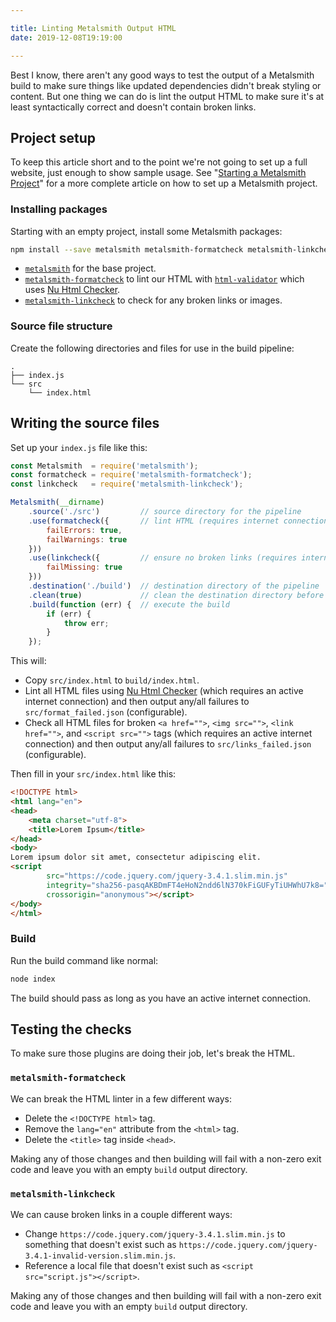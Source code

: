 ```yaml
---

title: Linting Metalsmith Output HTML
date: 2019-12-08T19:19:00

---
```


Best I know, there aren't any good ways to test the output of a Metalsmith build to make sure things like updated dependencies didn't break styling or content. But one thing we can do is lint the output HTML to make sure it's at least syntactically correct and doesn't contain broken links.

## Project setup

To keep this article short and to the point we're not going to set up a full website, just enough to show sample usage. See "[Starting a Metalsmith Project](/blog/starting-a-metalsmith-project)" for a more complete article on how to set up a Metalsmith project.

### Installing packages

Starting with an empty project, install some Metalsmith packages:

```bash
npm install --save metalsmith metalsmith-formatcheck metalsmith-linkcheck
```

- [`metalsmith`](https://www.npmjs.com/package/metalsmith) for the base project.
- [`metalsmith-formatcheck`](https://www.npmjs.com/package/metalsmith-formatcheck) to lint our HTML with [`html-validator`](https://www.npmjs.com/package/html-validator) which uses [Nu Html Checker](https://validator.w3.org/nu/).
- [`metalsmith-linkcheck`](https://www.npmjs.com/package/metalsmith-linkcheck) to check for any broken links or images.

### Source file structure

Create the following directories and files for use in the build pipeline:

```text
.
├── index.js
└── src
    └── index.html
```

## Writing the source files

Set up your `index.js` file like this:

```javascript
const Metalsmith  = require('metalsmith');
const formatcheck = require('metalsmith-formatcheck');
const linkcheck   = require('metalsmith-linkcheck');

Metalsmith(__dirname)
    .source('./src')         // source directory for the pipeline
    .use(formatcheck({       // lint HTML (requires internet connection)
        failErrors: true,
        failWarnings: true
    }))
    .use(linkcheck({         // ensure no broken links (requires internet connection)
        failMissing: true
    }))
    .destination('./build')  // destination directory of the pipeline
    .clean(true)             // clean the destination directory before build
    .build(function (err) {  // execute the build
        if (err) {
            throw err;
        }
    });
```

This will:

- Copy `src/index.html` to `build/index.html`.
- Lint all HTML files using [Nu Html Checker](https://validator.w3.org/nu/) (which requires an active internet connection) and then output any/all failures to `src/format_failed.json` (configurable).
- Check all HTML files for broken `<a href="">`, `<img src="">`, `<link href="">`, and `<script src="">` tags (which requires an active internet connection) and then output any/all failures to `src/links_failed.json` (configurable).

Then fill in your `src/index.html` like this:

```html
<!DOCTYPE html>
<html lang="en">
<head>
    <meta charset="utf-8">
    <title>Lorem Ipsum</title>
</head>
<body>
Lorem ipsum dolor sit amet, consectetur adipiscing elit.
<script
        src="https://code.jquery.com/jquery-3.4.1.slim.min.js"
        integrity="sha256-pasqAKBDmFT4eHoN2ndd6lN370kFiGUFyTiUHWhU7k8="
        crossorigin="anonymous"></script>
</body>
</html>
```

### Build

Run the build command like normal:

```bash
node index
```

The build should pass as long as you have an active internet connection.

## Testing the checks

To make sure those plugins are doing their job, let's break the HTML.

### `metalsmith-formatcheck`

We can break the HTML linter in a few different ways:

- Delete the `<!DOCTYPE html>` tag.
- Remove the `lang="en"` attribute from the `<html>` tag.
- Delete the `<title>` tag inside `<head>`.

Making any of those changes and then building will fail with a non-zero exit code and leave you with an empty `build` output directory.

### `metalsmith-linkcheck`

We can cause broken links in a couple different ways:

- Change `https://code.jquery.com/jquery-3.4.1.slim.min.js` to something that doesn't exist such as `https://code.jquery.com/jquery-3.4.1-invalid-version.slim.min.js`.
- Reference a local file that doesn't exist such as `<script src="script.js"></script>`.

Making any of those changes and then building will fail with a non-zero exit code and leave you with an empty `build` output directory.
